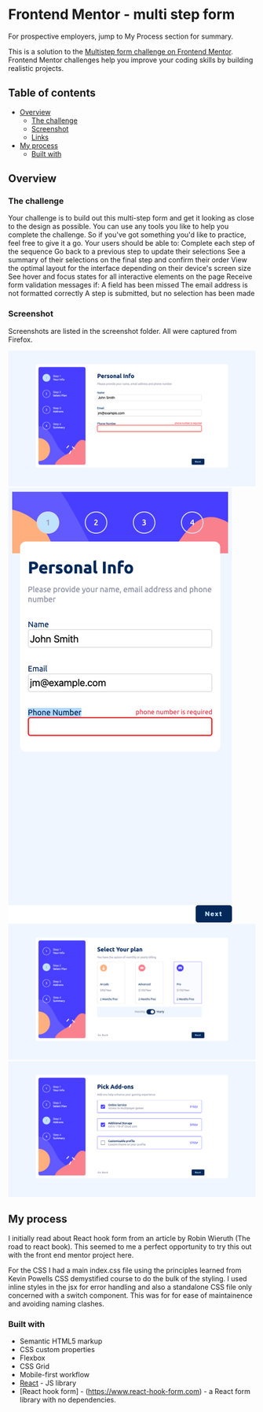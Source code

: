 # Frontend Mentor - multi step form

For prospective employers, jump to My Process section for summary.

This is a solution to the [Multistep form challenge on Frontend Mentor](https://www.frontendmentor.io/challenges/multistep-form-YVAnSdqQBJ). Frontend Mentor challenges help you improve your coding skills by building realistic projects.

## Table of contents

- [Overview](#overview)
  - [The challenge](#the-challenge)
  - [Screenshot](#screenshot)
  - [Links](#links)
- [My process](#my-process)
  - [Built with](#built-with)

## Overview

### The challenge

Your challenge is to build out this multi-step form and get it looking as close to the design as possible.
You can use any tools you like to help you complete the challenge. So if you've got something you'd like to practice, feel free to give it a go.
Your users should be able to:
Complete each step of the sequence
Go back to a previous step to update their selections
See a summary of their selections on the final step and confirm their order
View the optimal layout for the interface depending on their device's screen size
See hover and focus states for all interactive elements on the page
Receive form validation messages if:
A field has been missed
The email address is not formatted correctly
A step is submitted, but no selection has been made

### Screenshot

Screenshots are listed in the screenshot folder. All were captured from Firefox.

![desktop step1](screenshots/Step1%20desktop%20with%20errorFront%20end%20mentor%20multistep%20form.png)
![mobile step1](screenshots/Step1%20mobile%20with%20error%20Front%20end%20mentor%20multistep%20form.png)
![desktop step2](screenshots/Step2%20desktopFront%20end%20mentor%20multistep%20form.png)
![desktop step3](screenshots/Step3%20desktop%20Front%20end%20mentor%20multistep%20form.png)

## My process

I initially read about React hook form from an article by Robin Wieruth (The road to react book). This seemed to me a perfect opportunity to try this out with the front end mentor project here.

For the CSS I had a main index.css file using the principles learned from Kevin Powells CSS demystified course to do the bulk of the styling. I used inline styles in the jsx for error handling and also a standalone CSS file only concerned with a switch component. This was for for ease of maintainence and avoiding naming clashes.

### Built with

- Semantic HTML5 markup
- CSS custom properties
- Flexbox
- CSS Grid
- Mobile-first workflow
- [React](https://reactjs.org/) - JS library
- [React hook form] - (https://www.react-hook-form.com) - a React form library with no dependencies.
